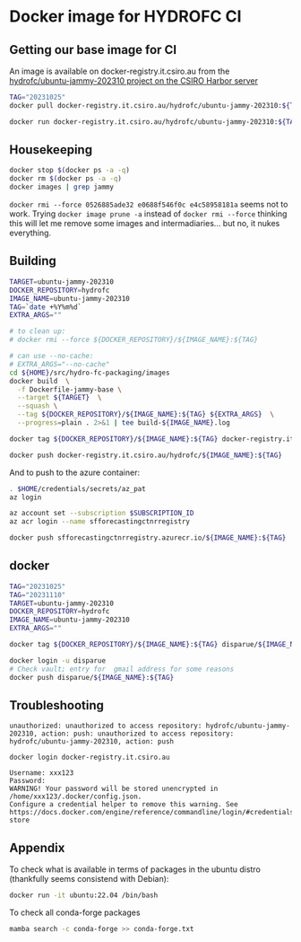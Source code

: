 # Docker image for HYDROFC CI

## Getting our base image for CI

An image is available on docker-registry.it.csiro.au from the [hydrofc/ubuntu-jammy-202310 project on the CSIRO Harbor server](https://docker-registry.it.csiro.au/harbor/projects/335/repositories/ubuntu-jammy-202310)

```sh
TAG="20231025"
docker pull docker-registry.it.csiro.au/hydrofc/ubuntu-jammy-202310:${TAG}
```

```sh
docker run docker-registry.it.csiro.au/hydrofc/ubuntu-jammy-202310:${TAG}
```

## Housekeeping

```sh
docker stop $(docker ps -a -q)
docker rm $(docker ps -a -q)
docker images | grep jammy
```

`docker rmi --force 0526885ade32 e0688f546f0c e4c58958181a` seems not to work. Trying `docker image prune -a` instead of `docker rmi --force` thinking this will let me remove some images and intermadiaries... but no, it nukes everything.

## Building

```sh
TARGET=ubuntu-jammy-202310
DOCKER_REPOSITORY=hydrofc
IMAGE_NAME=ubuntu-jammy-202310
TAG=`date +%Y%m%d`
EXTRA_ARGS=""

# to clean up:
# docker rmi --force ${DOCKER_REPOSITORY}/${IMAGE_NAME}:${TAG}

# can use --no-cache:
# EXTRA_ARGS="--no-cache"
cd ${HOME}/src/hydro-fc-packaging/images
docker build  \
  -f Dockerfile-jammy-base \
  --target ${TARGET}  \
  --squash \
  --tag ${DOCKER_REPOSITORY}/${IMAGE_NAME}:${TAG} ${EXTRA_ARGS}  \
  --progress=plain . 2>&1 | tee build-${IMAGE_NAME}.log
```

```sh
docker tag ${DOCKER_REPOSITORY}/${IMAGE_NAME}:${TAG} docker-registry.it.csiro.au/hydrofc/${IMAGE_NAME}:${TAG}
```

```sh
docker push docker-registry.it.csiro.au/hydrofc/${IMAGE_NAME}:${TAG}
```

And to push to the azure container:

```sh
. $HOME/credentials/secrets/az_pat
az login

az account set --subscription $SUBSCRIPTION_ID 
az acr login --name sfforecastingctnrregistry

docker push sfforecastingctnrregistry.azurecr.io/${IMAGE_NAME}:${TAG}
```

## docker

```sh
TAG="20231025"
TAG="20231110"
TARGET=ubuntu-jammy-202310
DOCKER_REPOSITORY=hydrofc
IMAGE_NAME=ubuntu-jammy-202310
EXTRA_ARGS=""

docker tag ${DOCKER_REPOSITORY}/${IMAGE_NAME}:${TAG} disparue/${IMAGE_NAME}:${TAG}

docker login -u disparue 
# Check vault; entry for  gmail address for some reasons
docker push disparue/${IMAGE_NAME}:${TAG}

```

## Troubleshooting

```text
unauthorized: unauthorized to access repository: hydrofc/ubuntu-jammy-202310, action: push: unauthorized to access repository: hydrofc/ubuntu-jammy-202310, action: push
```

`docker login docker-registry.it.csiro.au`

```text
Username: xxx123
Password: 
WARNING! Your password will be stored unencrypted in /home/xxx123/.docker/config.json.
Configure a credential helper to remove this warning. See
https://docs.docker.com/engine/reference/commandline/login/#credentials-store
```

## Appendix

To check what is available in terms of packages in the ubuntu distro (thankfully seems consistend with Debian):

```sh
docker run -it ubuntu:22.04 /bin/bash
```

To check all conda-forge packages

```sh
mamba search -c conda-forge >> conda-forge.txt
```

